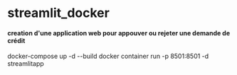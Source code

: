 # streamlit_docker

#### creation d'une application web pour appouver ou rejeter une demande de crédit

docker-compose up -d --build
docker container run -p 8501:8501 -d streamlitapp

